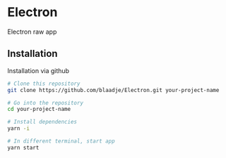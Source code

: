 # Electron
Electron raw app

## Installation
Installation via github 

```bash
# Clone this repository
git clone https://github.com/blaadje/Electron.git your-project-name

# Go into the repository
cd your-project-name

# Install dependencies
yarn -i

# In different terminal, start app
yarn start

```
